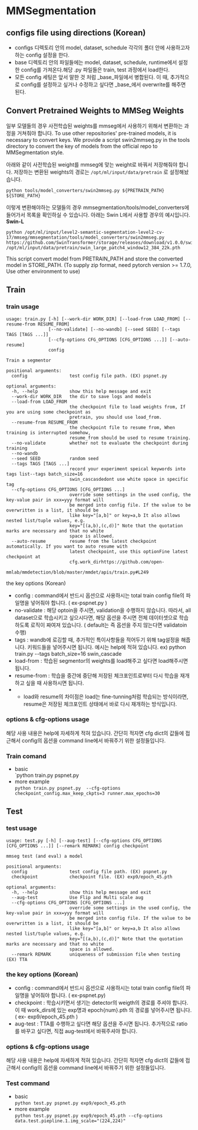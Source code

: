 # MMSegmentation
## configs file using directions (Korean)

- configs 디렉토리 안의 model, dataset, schedule 각각의 폴더 안에 사용하고자 하는 config 설정을 한다.
- base 디렉토리 안의 파일들에는 model, dataset, schedule, runtime에서 설정한 config를 가져온다.해당 .py 파일들은 train, test 과정에서 load한다.
- 모든 config 세팅은 앞서 말한 것 처럼 _base_파일에서 병합된다. 이 때, 추가적으로 config를 설정하고 싶거나 수정하고 싶다면 _base_에서 overwrite를 해주면 된다.

## Convert Pretrained Weights to MMSeg Weights
일부 모델들의 경우 사전학습된 weights를 mmseg에서 사용하기 위해서 변환하는 과정을 거쳐줘야 합니다.
To use other repositories' pre-trained models, it is necessary to convert keys.
We provide a script swin2mmseg.py in the tools directory to convert the key of models from the official repo to MMSegmentation style.

아래와 같이 사전학습된 weight를 mmseg에 맞는 weight로 바꿔서 저장해줘야 합니다. 
저장하는 변환된 weights의 경로는 `/opt/ml/input/data/pretrain` 로 설정해놨습니다.
```
python tools/model_converters/swin2mmseg.py ${PRETRAIN_PATH} ${STORE_PATH}
```
이렇게 변환해야하는 모델들의 경우 mmsegmentation/tools/model_converters에 들어가서 목록을 확인하실 수 있습니다. 아래는 Swin L에서 사용할 경우의 예시입니다.
**Swin-L**
```
python /opt/ml/input/level2-semantic-segmentation-level2-cv-17/mmseg/mmsegmentation/tools/model_converters/swin2mmseg.py https://github.com/SwinTransformer/storage/releases/download/v1.0.0/swin_large_patch4_window12_384_22k.pth /opt/ml/input/data/pretrain/swin_large_patch4_window12_384_22k.pth
```


This script convert model from PRETRAIN_PATH and store the converted model in STORE_PATH.
(To supply zip format, need pytorch version >= 1.7.0, Use other environment to use)



## Train
### train usage
```
usage: train.py [-h] [--work-dir WORK_DIR] [--load-from LOAD_FROM] [--resume-from RESUME_FROM]
                [--no-validate] [--no-wandb] [--seed SEED] [--tags TAGS [TAGS ...]]
                [--cfg-options CFG_OPTIONS [CFG_OPTIONS ...]] [--auto-resume]
                config

Train a segmentor

positional arguments:
  config                test config file path. (EX) pspnet.py

optional arguments:
  -h, --help            show this help message and exit
  --work-dir WORK_DIR   the dir to save logs and models
  --load-from LOAD_FROM
                        the checkpoint file to load weights from, If you are using some checkpoint as
                        pretrain, you should use load_from.
  --resume-from RESUME_FROM
                        the checkpoint file to resume from, When training is interrupted somehow,
                        resume_from should be used to resume training.
  --no-validate         whether not to evaluate the checkpoint during training
  --no-wandb
  --seed SEED           random seed
  --tags TAGS [TAGS ...]
                        record your experiment speical keywords into tags list--tags batch_size=16
                        swin_cascasdedont use white space in specific tag
  --cfg-options CFG_OPTIONS [CFG_OPTIONS ...]
                        override some settings in the used config, the key-value pair in xxx=yyy format will
                        be merged into config file. If the value to be overwritten is a list, it should be
                        like key="[a,b]" or key=a,b It also allows nested list/tuple values, e.g.
                        key="[(a,b),(c,d)]" Note that the quotation marks are necessary and that no white
                        space is allowed.
  --auto-resume         resume from the latest checkpoint automatically. If you want to auto resume with
                        latest checkpoint, use this optionFine latest checkpoint at
                        cfg.work_dirhttps://github.com/open-
                        mmlab/mmdetection/blob/master/mmdet/apis/train.py#L249

```

the key options (Korean)

- config : command에서 반드시 옵션으로 사용하시는 total train config file의 파일명을 넣어줘야 합니다. ( ex-pspnet.py )
- no-validate : 해당 optoin을 주시면, validation을 수행하지 않습니다. 따라서, all dataset으로 학습시키고 싶으시다면, 해당 옵션을 주시면 전체 데이터셋으로 학습하도록 로직이 짜여져 있습니다. ( default는 즉 옵션을 주지 않는다면 validatoin 수행)
- tags : wandb에 로깅할 때, 추가적인 특이사항들을 적어두기 위해 tag설정을 해줍니다. 키워드들을 넣어주시면 됩니다. 예시는 help에 적혀 있습니다. ex) python train.py --tags batch_size=16 swin_cascade
- load-from : 학습된 segmentor의 weights를 load해주고 싶다면 load해주시면 됩니다.
- resume-from : 학습을 중간에 중단해 저장된 체크포인트로부터 다시 학습을 재개하고 싶을 때 사용하시면 됩니다.
- * load와 resume의 차이점은 load는 fine-tunning처럼 학습되는 방식이라면, resume은 저장된 체크포인트 상태에서 바로 다시 재개하는 방식입니다.

### options & cfg-options usage
해당 사용 내용은 help에 자세하게 적혀 있습니다. 간단히 적자면 cfg dict의 값들에 접근해서 config의 옵션을 command line에서 바꿔주기 위한 설정들입니다. 

### Train comand 
- basic  
`python train.py pspnet.py
- more example  
`python train.py pspnet.py  --cfg-options checkpoint_config.max_keep_ckpts=3 runner.max_epochs=30`

## Test
### test usage

```
usage: test.py [-h] [--aug-test] [--cfg-options CFG_OPTIONS [CFG_OPTIONS ...]] [--remark REMARK] config checkpoint

mmseg test (and eval) a model

positional arguments:
  config                test config file path. (EX) pspnet.py
  checkpoint            checkpoint file. (EX) exp9/epoch_45.pth

optional arguments:
  -h, --help            show this help message and exit
  --aug-test            Use Flip and Multi scale aug
  --cfg-options CFG_OPTIONS [CFG_OPTIONS ...]
                        override some settings in the used config, the key-value pair in xxx=yyy format will
                        be merged into config file. If the value to be overwritten is a list, it should be
                        like key="[a,b]" or key=a,b It also allows nested list/tuple values, e.g.
                        key="[(a,b),(c,d)]" Note that the quotation marks are necessary and that no white
                        space is allowed.
  --remark REMARK       uniqueness of submission file when testing (EX) TTA
```

### the key options (Korean)

- config : command에서 반드시 옵션으로 사용하시는 total train config file의 파일명을 넣어줘야 합니다. ( ex-pspnet.py)
- checkpoint : 학습시키면서 생기는 detector의 weigth의 경로를 주셔야 합니다. 이 때 work_dirs에 있는 exp명과 epoch{num}.pth 의 경로를 넣어주시면 됩니다. ( ex- exp9/epoch_45.pth )
- aug-test : TTA를 수행하고 싶다면 해당 옵션을 주시면 됩니다. 추가적으로 ratio를 바꾸고 싶다면, 직접 aug-test에서 바꿔주셔야 합니다.

### options & cfg-options usage
해당 사용 내용은 help에 자세하게 적혀 있습니다. 간단히 적자면 cfg dict의 값들에 접근해서 config의 옵션을 command line에서 바꿔주기 위한 설정들입니다. 

### Test command
- basic  
`python test.py pspnet.py exp9/epoch_45.pth`
- more example  
`python test.py pspnet.py exp9/epoch_45.pth --cfg-options data.test.piepline.1.img_scale="(224,224)" `